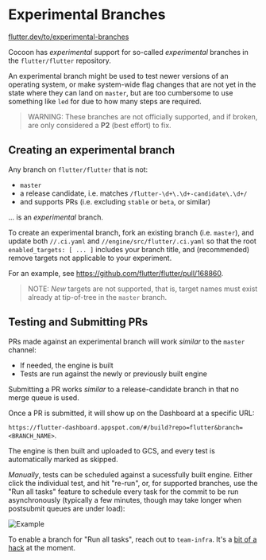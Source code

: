 # Experimental Branches

[flutter.dev/to/experimental-branches](https://flutter.dev/to/experimental-branches)

Cocoon has _experimental_ support for so-called _experimental_ branches in the
`flutter/flutter` repository.

An experimental branch might be used to test newer versions of an operating
system, or make system-wide flag changes that are not yet in the state where
they can land on `master`, but are too cumbersome to use something like `led`
for due to how many steps are required.

> WARNING: These branches are not officially supported, and if broken, are only
> considered a **P2** (best effort) to fix.

## Creating an experimental branch

Any branch on `flutter/flutter` that is not:

- `master`
- a release candidate, i.e. matches `/flutter-\d+\.\d+-candidate\.\d+/`
- and supports PRs (i.e. excluding `stable` or `beta`, or similar)

... is an _experimental_ branch.

To create an experimental branch, fork an existing branch (i.e. `master`), and
update both `//.ci.yaml` and `//engine/src/flutter/.ci.yaml` so that the root
`enabled_targets: [ ... ]` includes your branch title, and (recommended) remove
targets not applicable to your experiment.

For an example, see <https://github.com/flutter/flutter/pull/168860>.

> NOTE: _New_ targets are not supported, that is, target names must exist already
> at tip-of-tree in the `master` branch.

## Testing and Submitting PRs

PRs made against an experimental branch will work _similar_ to the `master`
channel:

- If needed, the engine is built
- Tests are run against the newly or previously built engine

Submitting a PR works _similar_ to a release-candidate branch in that no merge
queue is used.

Once a PR is submitted, it will show up on the Dashboard at a specific URL:

`https://flutter-dashboard.appspot.com/#/build?repo=flutter&branch=<BRANCH_NAME>`.

The engine is then built and uploaded to GCS, and every test is automatically
marked as skipped.

_Manually_, tests can be scheduled against a sucessfully built engine. Either
click the individual test, and hit "re-run", or, for supported branches, use the
"Run all tasks" feature to schedule every task for the commit to be run
asynchronously (typically a few minutes, though may take longer when postsubmit
queues are under load):

![Example](https://github.com/user-attachments/assets/077094b6-5f7e-4e1b-952c-2a3d1abf6f8f)

To enable a branch for "Run all tasks", reach out to `team-infra`. It's a [bit
of a hack](https://github.com/flutter/cocoon/blob/249ffc063ddd43aec681c776a2953d5c26f294a3/app_dart/lib/src/request_handlers/scheduler/batch_backfiller.dart#L64-L72) at the moment.
